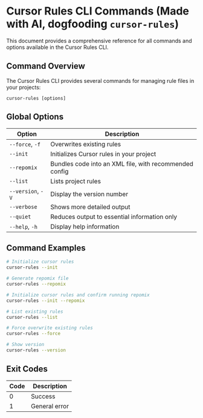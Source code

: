 # Cursor Rules CLI Commands (Made with AI, dogfooding `cursor-rules`)

This document provides a comprehensive reference for all commands and options available in the Cursor Rules CLI.

## Command Overview

The Cursor Rules CLI provides several commands for managing rule files in your projects:

```
cursor-rules [options]
```

## Global Options

| Option | Description |
|--------|-------------|
| `--force`, `-f` | Overwrites existing rules |
| `--init` | Initializes Cursor rules in your project |
| `--repomix` | Bundles code into an XML file, with recommended config |
| `--list` | Lists project rules |
| `--version`, `-V` | Display the version number |
| `--verbose` | Shows more detailed output |
| `--quiet` | Reduces output to essential information only |
| `--help`, `-h` | Display help information |

## Command Examples

```bash
# Initialize cursor rules
cursor-rules --init

# Generate repomix file
cursor-rules --repomix

# Initialize cursor rules and confirm running repomix
cursor-rules --init --repomix

# List existing rules
cursor-rules --list

# Force overwrite existing rules
cursor-rules --force

# Show version
cursor-rules --version
```

## Exit Codes

| Code | Description |
|------|-------------|
| 0 | Success |
| 1 | General error |
